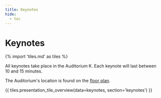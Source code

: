 ```yaml
---
title: Keynotes
hide:
  - toc
---
```


# Keynotes

{% import 'tiles.md' as tiles %}

All keynotes take place in the Auditorium K. Each keynote will last between 10
and 15 minutes.

The Auditorium's location is found on the [floor plan](../venue#floor-plan).

{{ tiles.presentation_tile_overview(data=keynotes, section='keynotes') }}
